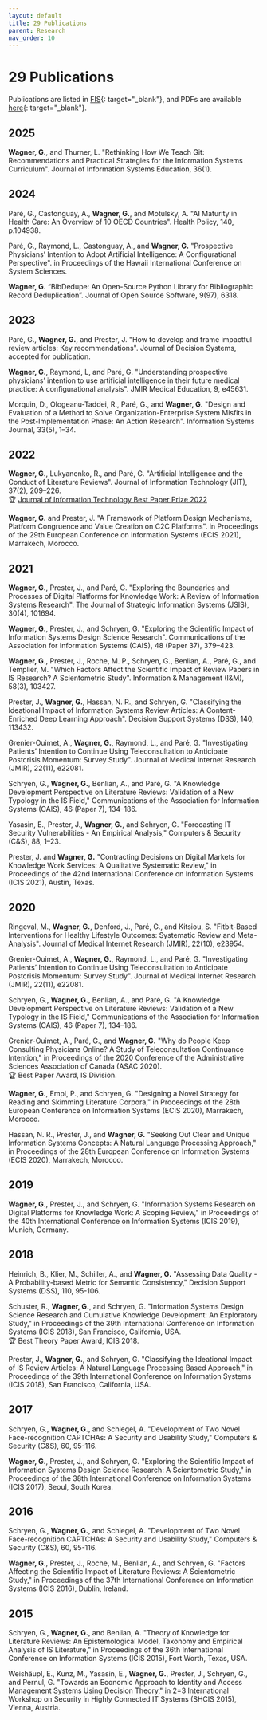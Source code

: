 ```yaml
---
layout: default
title: 29 Publications
parent: Research
nav_order: 10
---
```


# 29 Publications

Publications are listed in [FIS](https://fis.uni-bamberg.de/entities/person/b64b9fe6-7322-4c7f-8b84-89be565e3c46/publications){: target="_blank"}, and PDFs are available [here](https://nc-2272638881871040784.nextcloud-ionos.com/index.php/apps/files/?dir=/20-20-research/29_publications&fileid=1264){: target="_blank"}.

## 2025

<div class="references">
 <p><b>Wagner, G.</b>, and Thurner, L. "Rethinking How We Teach Git: Recommendations and Practical Strategies for the Information Systems Curriculum". Journal of Information Systems Education, 36(1).</p>
</div>

## 2024

<div class="references">
 <p>Paré, G., Castonguay, A., <b>Wagner, G.</b>, and Motulsky, A. "AI Maturity in Health Care: An Overview of 10 OECD Countries". Health Policy, 140, p.104938.</p>
 <p>Paré, G., Raymond, L., Castonguay, A., and <b>Wagner, G.</b> "Prospective Physicians’ Intention to Adopt Artificial Intelligence: A Configurational Perspective". in Proceedings of the Hawaii International Conference on System Sciences.</p>
 <p><b>Wagner, G.</b> “BibDedupe: An Open-Source Python Library for Bibliographic Record Deduplication”. Journal of Open Source Software, 9(97), 6318.</p>
</div>

## 2023

<div class="references">
 <p>Paré, G., <b>Wagner, G.</b>, and Prester, J. "How to develop and frame impactful review articles: Key recommendations". Journal of Decision Systems, accepted for publication.</p>
 <p><b>Wagner, G.</b>, Raymond, L, and Paré, G. "Understanding prospective physicians’ intention to use artificial intelligence in their future medical practice: A configurational analysis". JMIR Medical Education, 9, e45631.</p>
 <p>Morquin, D., Ologeanu-Taddei, R., Paré, G., and <b>Wagner, G.</b> "Design and Evaluation of a Method to Solve Organization-Enterprise System Misfits in the Post-Implementation Phase: An Action Research". Information Systems Journal, 33(5), 1–34.</p>
</div>

## 2022

<div class="references">
 <p><b>Wagner, G.</b>, Lukyanenko, R., and Paré, G. "Artificial Intelligence and the Conduct of Literature Reviews". Journal of Information Technology (JIT), 37(2), 209–226.<br>🏆 <a href="https://journals.sagepub.com/page/jin/jin-prize/prize-winning">Journal of Information Technology Best Paper Prize 2022</a></p>
 <p><b>Wagner, G.</b> and Prester, J. "A Framework of Platform Design Mechanisms, Platform Congruence and Value Creation on C2C Platforms". in Proceedings of the 29th European Conference on Information Systems (ECIS 2021), Marrakech, Morocco.</p>
</div>

## 2021

<div class="references">
 <p><b>Wagner, G.</b>, Prester, J., and Paré, G. "Exploring the Boundaries and Processes of Digital Platforms for Knowledge Work: A Review of Information Systems Research". The Journal of Strategic Information Systems (JSIS), 30(4), 101694.</p>
 <p><b>Wagner, G.</b>, Prester, J., and Schryen, G. "Exploring the Scientific Impact of Information Systems Design Science Research". Communications of the Association for Information Systems (CAIS), 48 (Paper 37), 379–423.</p>
 <p><b>Wagner, G.</b>, Prester, J., Roche, M. P., Schryen, G., Benlian, A., Paré, G., and Templier, M. "Which Factors Affect the Scientific Impact of Review Papers in IS Research? A Scientometric Study". Information & Management (I&M), 58(3), 103427.</p>
 <p>Prester, J., <b>Wagner, G.</b>, Hassan, N. R., and Schryen, G. "Classifying the Ideational Impact of Information Systems Review Articles: A Content-Enriched Deep Learning Approach". Decision Support Systems (DSS), 140, 113432.</p>
 <p>Grenier-Ouimet, A., <b>Wagner, G.</b>, Raymond, L., and Paré, G. "Investigating Patients’ Intention to Continue Using Teleconsultation to Anticipate Postcrisis Momentum: Survey Study". Journal of Medical Internet Research (JMIR), 22(11), e22081.</p>
 <p>Schryen, G., <b>Wagner, G.</b>, Benlian, A., and Paré, G. "A Knowledge Development Perspective on Literature Reviews: Validation of a New Typology in the IS Field," Communications of the Association for Information Systems (CAIS), 46 (Paper 7), 134–186.</p>
 <p>Yasasin, E., Prester, J., <b>Wagner, G.</b>, and Schryen, G. "Forecasting IT Security Vulnerabilities - An Empirical Analysis," Computers & Security (C&S), 88, 1–23.</p>
 <p>Prester, J. and <b>Wagner, G.</b> "Contracting Decisions on Digital Markets for Knowledge Work Services: A Qualitative Systematic Review," in Proceedings of the 42nd International Conference on Information Systems (ICIS 2021), Austin, Texas.</p>
</div>

## 2020

<div class="references">
 <p>Ringeval, M., <b>Wagner, G.</b>, Denford, J., Paré, G., and Kitsiou, S. "Fitbit-Based Interventions for Healthy Lifestyle Outcomes: Systematic Review and Meta-Analysis". Journal of Medical Internet Research (JMIR), 22(10), e23954.</p>
 <p>Grenier-Ouimet, A., <b>Wagner, G.</b>, Raymond, L., and Paré, G. "Investigating Patients’ Intention to Continue Using Teleconsultation to Anticipate Postcrisis Momentum: Survey Study". Journal of Medical Internet Research (JMIR), 22(11), e22081.</p>
 <p>Schryen, G., <b>Wagner, G.</b>, Benlian, A., and Paré, G. "A Knowledge Development Perspective on Literature Reviews: Validation of a New Typology in the IS Field," Communications of the Association for Information Systems (CAIS), 46 (Paper 7), 134–186.</p>
 <p>Grenier-Ouimet, A., Paré, G., and <b>Wagner, G.</b> "Why do People Keep Consulting Physicians Online? A Study of Teleconsultation Continuance Intention," in Proceedings of the 2020 Conference of the Administrative Sciences Association of Canada (ASAC 2020).<br>🏆 Best Paper Award, IS Division.</p>
 <p><b>Wagner, G.</b>, Empl, P., and Schryen, G. "Designing a Novel Strategy for Reading and Skimming Literature Corpora," in Proceedings of the 28th European Conference on Information Systems (ECIS 2020), Marrakech, Morocco.</p>
 <p>Hassan, N. R., Prester, J., and <b>Wagner, G.</b> "Seeking Out Clear and Unique Information Systems Concepts: A Natural Language Processing Approach," in Proceedings of the 28th European Conference on Information Systems (ECIS 2020), Marrakech, Morocco.</p>
</div>
 
## 2019

<div class="references">
 <p><b>Wagner, G.</b>, Prester, J., and Schryen, G. "Information Systems Research on Digital Platforms for Knowledge Work: A Scoping Review," in Proceedings of the 40th International Conference on Information Systems (ICIS 2019), Munich, Germany.</p>
</div>

## 2018

<div class="references">
 <p>Heinrich, B., Klier, M., Schiller, A., and <b>Wagner, G.</b> "Assessing Data Quality - A Probability-based Metric for Semantic Consistency," Decision Support Systems (DSS), 110, 95-106.</p>
 <p>Schuster, R., <b>Wagner, G.</b>, and Schryen, G. "Information Systems Design Science Research and Cumulative Knowledge Development: An Exploratory Study," in Proceedings of the 39th International Conference on Information Systems (ICIS 2018), San Francisco, California, USA.<br>🏆 Best Theory Paper Award, ICIS 2018.</p>
 <p>Prester, J., <b>Wagner, G.</b>, and Schryen, G. "Classifying the Ideational Impact of IS Review Articles: A Natural Language Processing Based Approach," in Proceedings of the 39th International Conference on Information Systems (ICIS 2018), San Francisco, California, USA.</p>
</div>

## 2017

<div class="references">
 <p>Schryen, G., <b>Wagner, G.</b>, and Schlegel, A. "Development of Two Novel Face-recognition CAPTCHAs: A Security and Usability Study," Computers & Security (C&S), 60, 95-116.</p>
 <p><b>Wagner, G.</b>, Prester, J., and Schryen, G. "Exploring the Scientific Impact of Information Systems Design Science Research: A Scientometric Study," in Proceedings of the 38th International Conference on Information Systems (ICIS 2017), Seoul, South Korea.</p>
</div>

## 2016

<div class="references">
 <p>Schryen, G., <b>Wagner, G.</b>, and Schlegel, A. "Development of Two Novel Face-recognition CAPTCHAs: A Security and Usability Study," Computers & Security (C&S), 60, 95-116.</p>
 <p><b>Wagner, G.</b>, Prester, J., Roche, M., Benlian, A., and Schryen, G. "Factors Affecting the Scientific Impact of Literature Reviews: A Scientometric Study," in Proceedings of the 37th International Conference on Information Systems (ICIS 2016), Dublin, Ireland.</p>
</div>

## 2015

<div class="references">
 <p>Schryen, G., <b>Wagner, G.</b>, and Benlian, A. "Theory of Knowledge for Literature Reviews: An Epistemological Model, Taxonomy and Empirical Analysis of IS Literature," in Proceedings of the 36th International Conference on Information Systems (ICIS 2015), Fort Worth, Texas, USA.</p>
 <p>Weishäupl, E., Kunz, M., Yasasin, E., <b>Wagner, G.</b>, Prester, J., Schryen, G., and Pernul, G. "Towards an Economic Approach to Identity and Access Management Systems Using Decision Theory," in 2=3 International Workshop on Security in Highly Connected IT Systems (SHCIS 2015), Vienna, Austria.</p>
</div>

